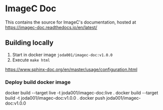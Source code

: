 # ImageC Doc

This contains the source for ImageC's documentation, hosted at https://imagec-doc.readthedocs.io/en/latest/

## Building locally

1) Start in docker image `joda001/imagec-doc:v1.0.0`
2) Execute `make html`


https://www.sphinx-doc.org/en/master/usage/configuration.html

### Deploy build docker image

docker build --target live -t joda001/imagec-doc:live .
docker build --target build -t joda001/imagec-doc:v1.0.0 .
docker push  joda001/imagec-doc:v1.0.0